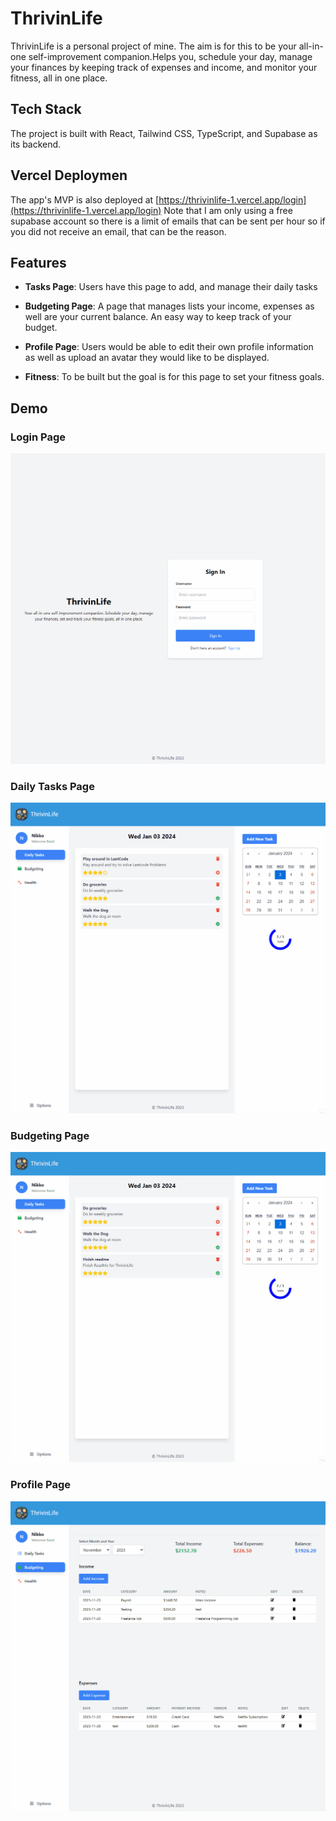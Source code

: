 # ThrivinLife

ThrivinLife is a personal project of mine. The aim is for this to be your all-in-one self-improvement companion.Helps you, schedule your day, manage your finances by keeping track of expenses and income, and monitor your fitness, all in one place.

## Tech Stack
The project is built with React, Tailwind CSS, TypeScript, and Supabase as its backend. 

## Vercel Deploymen
The app's MVP is also deployed at [https://thrivinlife-1.vercel.app/login](https://thrivinlife-1.vercel.app/login)
Note that I am only using a free supabase account so there is a limit of emails that can be sent per hour so if you did not receive an email, that can be the reason.

## Features

- **Tasks Page**: Users have this page to add, and manage their daily tasks

- **Budgeting Page**: A page that manages lists your income, expenses as well are your current balance. An easy way to keep track of your budget.
  
- **Profile Page**: Users would be able to edit their own profile information as well as upload an avatar they would like to be displayed.

- **Fitness**: To be built but the goal is for this page to set your fitness goals. 

## Demo

### Login Page
![](https://github.com/JonixB/thrivinlife/blob/main/public/Login.gif)

### Daily Tasks Page
![](https://github.com/JonixB/thrivinlife/blob/main/public/Daily%20Tasks.gif)

### Budgeting Page
![](https://github.com/JonixB/thrivinlife/blob/main/public/Budgeting.gif)

### Profile Page
![](https://github.com/JonixB/thrivinlife/blob/main/public/Profile-Logout.gif)
